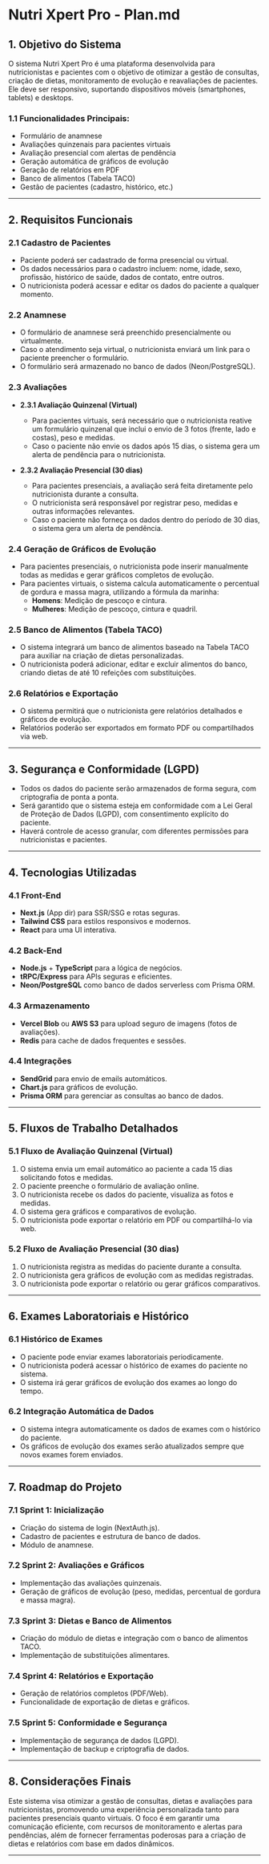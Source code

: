 # Nutri Xpert Pro - Plan.md

## 1. Objetivo do Sistema

O sistema Nutri Xpert Pro é uma plataforma desenvolvida para nutricionistas e pacientes com o objetivo de otimizar a gestão de consultas, criação de dietas, monitoramento de evolução e reavaliações de pacientes. Ele deve ser responsivo, suportando dispositivos móveis (smartphones, tablets) e desktops. 

### 1.1 Funcionalidades Principais:
- Formulário de anamnese
- Avaliações quinzenais para pacientes virtuais
- Avaliação presencial com alertas de pendência
- Geração automática de gráficos de evolução
- Geração de relatórios em PDF
- Banco de alimentos (Tabela TACO)
- Gestão de pacientes (cadastro, histórico, etc.)

---

## 2. Requisitos Funcionais

### 2.1 Cadastro de Pacientes
- Paciente poderá ser cadastrado de forma presencial ou virtual.
- Os dados necessários para o cadastro incluem: nome, idade, sexo, profissão, histórico de saúde, dados de contato, entre outros.
- O nutricionista poderá acessar e editar os dados do paciente a qualquer momento.

### 2.2 Anamnese
- O formulário de anamnese será preenchido presencialmente ou virtualmente.
- Caso o atendimento seja virtual, o nutricionista enviará um link para o paciente preencher o formulário.
- O formulário será armazenado no banco de dados (Neon/PostgreSQL).

### 2.3 Avaliações
- **2.3.1 Avaliação Quinzenal (Virtual)**
    - Para pacientes virtuais, será necessário que o nutricionista reative um formulário quinzenal que inclui o envio de 3 fotos (frente, lado e costas), peso e medidas.
    - Caso o paciente não envie os dados após 15 dias, o sistema gera um alerta de pendência para o nutricionista.

- **2.3.2 Avaliação Presencial (30 dias)**
    - Para pacientes presenciais, a avaliação será feita diretamente pelo nutricionista durante a consulta.
    - O nutricionista será responsável por registrar peso, medidas e outras informações relevantes.
    - Caso o paciente não forneça os dados dentro do período de 30 dias, o sistema gera um alerta de pendência.

### 2.4 Geração de Gráficos de Evolução
- Para pacientes presenciais, o nutricionista pode inserir manualmente todas as medidas e gerar gráficos completos de evolução.
- Para pacientes virtuais, o sistema calcula automaticamente o percentual de gordura e massa magra, utilizando a fórmula da marinha:
  - **Homens**: Medição de pescoço e cintura.
  - **Mulheres**: Medição de pescoço, cintura e quadril.

### 2.5 Banco de Alimentos (Tabela TACO)
- O sistema integrará um banco de alimentos baseado na Tabela TACO para auxiliar na criação de dietas personalizadas.
- O nutricionista poderá adicionar, editar e excluir alimentos do banco, criando dietas de até 10 refeições com substituições.

### 2.6 Relatórios e Exportação
- O sistema permitirá que o nutricionista gere relatórios detalhados e gráficos de evolução.
- Relatórios poderão ser exportados em formato PDF ou compartilhados via web.

---

## 3. Segurança e Conformidade (LGPD)
- Todos os dados do paciente serão armazenados de forma segura, com criptografia de ponta a ponta.
- Será garantido que o sistema esteja em conformidade com a Lei Geral de Proteção de Dados (LGPD), com consentimento explícito do paciente.
- Haverá controle de acesso granular, com diferentes permissões para nutricionistas e pacientes.

---

## 4. Tecnologias Utilizadas

### 4.1 Front-End
- **Next.js** (App dir) para SSR/SSG e rotas seguras.
- **Tailwind CSS** para estilos responsivos e modernos.
- **React** para uma UI interativa.

### 4.2 Back-End
- **Node.js** + **TypeScript** para a lógica de negócios.
- **tRPC/Express** para APIs seguras e eficientes.
- **Neon/PostgreSQL** como banco de dados serverless com Prisma ORM.

### 4.3 Armazenamento
- **Vercel Blob** ou **AWS S3** para upload seguro de imagens (fotos de avaliações).
- **Redis** para cache de dados frequentes e sessões.

### 4.4 Integrações
- **SendGrid** para envio de emails automáticos.
- **Chart.js** para gráficos de evolução.
- **Prisma ORM** para gerenciar as consultas ao banco de dados.

---

## 5. Fluxos de Trabalho Detalhados

### 5.1 Fluxo de Avaliação Quinzenal (Virtual)
1. O sistema envia um email automático ao paciente a cada 15 dias solicitando fotos e medidas.
2. O paciente preenche o formulário de avaliação online.
3. O nutricionista recebe os dados do paciente, visualiza as fotos e medidas.
4. O sistema gera gráficos e comparativos de evolução.
5. O nutricionista pode exportar o relatório em PDF ou compartilhá-lo via web.

### 5.2 Fluxo de Avaliação Presencial (30 dias)
1. O nutricionista registra as medidas do paciente durante a consulta.
2. O nutricionista gera gráficos de evolução com as medidas registradas.
3. O nutricionista pode exportar o relatório ou gerar gráficos comparativos.

---

## 6. Exames Laboratoriais e Histórico

### 6.1 Histórico de Exames
- O paciente pode enviar exames laboratoriais periodicamente.
- O nutricionista poderá acessar o histórico de exames do paciente no sistema.
- O sistema irá gerar gráficos de evolução dos exames ao longo do tempo.

### 6.2 Integração Automática de Dados
- O sistema integra automaticamente os dados de exames com o histórico do paciente.
- Os gráficos de evolução dos exames serão atualizados sempre que novos exames forem enviados.

---

## 7. Roadmap do Projeto

### 7.1 Sprint 1: Inicialização
- Criação do sistema de login (NextAuth.js).
- Cadastro de pacientes e estrutura de banco de dados.
- Módulo de anamnese.

### 7.2 Sprint 2: Avaliações e Gráficos
- Implementação das avaliações quinzenais.
- Geração de gráficos de evolução (peso, medidas, percentual de gordura e massa magra).

### 7.3 Sprint 3: Dietas e Banco de Alimentos
- Criação do módulo de dietas e integração com o banco de alimentos TACO.
- Implementação de substituições alimentares.

### 7.4 Sprint 4: Relatórios e Exportação
- Geração de relatórios completos (PDF/Web).
- Funcionalidade de exportação de dietas e gráficos.

### 7.5 Sprint 5: Conformidade e Segurança
- Implementação de segurança de dados (LGPD).
- Implementação de backup e criptografia de dados.

---

## 8. Considerações Finais

Este sistema visa otimizar a gestão de consultas, dietas e avaliações para nutricionistas, promovendo uma experiência personalizada tanto para pacientes presenciais quanto virtuais. O foco é em garantir uma comunicação eficiente, com recursos de monitoramento e alertas para pendências, além de fornecer ferramentas poderosas para a criação de dietas e relatórios com base em dados dinâmicos.

---